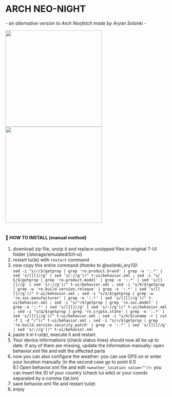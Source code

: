  # ARCH NEO-NIGHT
*- an alternative version to Arch Neofetch made by Aryan Solanki -*


<img src="https://github.com/M4dGun/t-ui_themes/blob/main/themes/Arch-neonight/1.jpg" data-canonical-src="https://github.com/M4dGun/t-ui_themes/blob/main/themes/Arch-neonight/1.jpg" width="300" />  <img src="https://github.com/M4dGun/t-ui_themes/blob/main/themes/Arch-neonight/2.jpg" data-canonical-src="https://github.com/M4dGun/t-ui_themes/blob/main/themes/Arch-neonight/2.jpg" width="300" /><br>
<br>


#### 📌 HOW TO INSTALL (manual method)
1) download zip file, unzip it and replace unzipped files in original T-UI folder (/storage/emulated/0/t-ui) 
2) restart tui(e) with `restart` command
3) now copy this entire command *(thanks to @solanki_ary13)*:<br>
`sed -i "s/✓/$(getprop | grep 'ro.product.brand' | grep -o ':.*' | sed 's/[][]//g' | sed 's/://g')/" t-ui/behavior.xml ; sed -i "s/€/$(getprop | grep 'ro.product.model' | grep -o ':.*' | sed 's/[][]//g' | sed 's/://g')/" t-ui/behavior.xml ; sed -i "s/¥/$(getprop | grep -w 'ro.build.version.release' | grep -o ':.*' | sed 's/[][]//g')/" t-ui/behavior.xml ; sed -i "s/¢/$(getprop | grep -w 'ro.soc.manufacturer' | grep -o ':.*' | sed 's/[][]//g')/" t-ui/behavior.xml ; sed -i "s/°/$(getprop | grep 'ro.soc.model' | grep -o ':.*' | sed 's/[][]//g' | sed 's/://g')/" t-ui/behavior.xml ; sed -i "s/∆/$(getprop | grep 'ro.crypto.state' | grep -o ':.*' | sed 's/[][]//g')/" t-ui/behavior.xml ; sed -i "s/π/$(uname -r | cut -f 1 -d "/")/" t-ui/behavior.xml ; sed -i "s/÷/$(getprop | grep 'ro.build.version.security_patch' | grep -o ':.*' | sed 's/[][]//g' | sed 's/://g')/" t-ui/behavior.xml`
4) paste it in t-ui(e), execute it and restart.
5) Your device informations (check status lines) should now all be up to date. If any of them are missing, update the information manually: open behavior.xml file and edit the affected parts
6) now you can also configure the weather: you can use GPS on or enter your location manually (in the second case go to point 6.1)<br>
6.1 Open behavior.xml file and edit `<weather_location value=""/>`: you can insert the ID of your country (check tui wiki) or your coords separated by a comma (lat,lon)<br>
7) save behavior.xml file and restart tui(e)
8) enjoy
